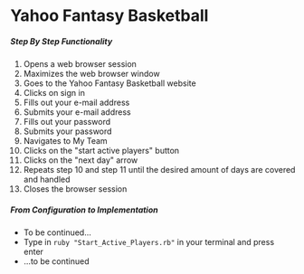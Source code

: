 # Yahoo Fantasy Basketball

##### Step By Step Functionality

1. Opens a web browser session
2. Maximizes the web browser window
3. Goes to the Yahoo Fantasy Basketball website
4. Clicks on sign in
5. Fills out your e-mail address
6. Submits your e-mail address
7. Fills out your password
8. Submits your password
9. Navigates to My Team
10. Clicks on the "start active players" button
11. Clicks on the "next day" arrow
12. Repeats step 10 and step 11 until the desired amount of days are covered and handled
13. Closes the browser session

##### From Configuration to Implementation

- To be continued...
- Type in `ruby "Start_Active_Players.rb"` in your terminal and press enter
- ...to be continued
